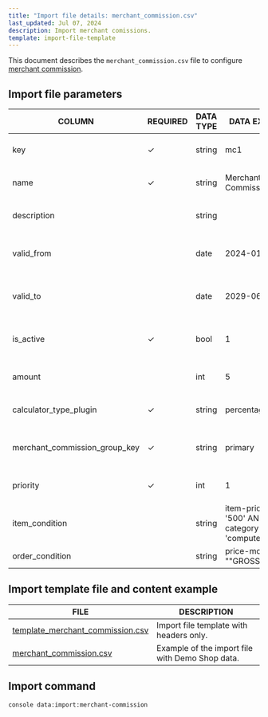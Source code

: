 ```yaml
---
title: "Import file details: merchant_commission.csv"
last_updated: Jul 07, 2024
description: Import merchant comissions.
template: import-file-template
---
```


This document describes the `merchant_commission.csv` file to configure [merchant commission](/docs/pbc/all/merchant-management/{{page.version}}/marketplace/marketplace-merchant-commission-feature-overview.html).


## Import file parameters

| COLUMN                        | REQUIRED | DATA TYPE | DATA EXAMPLE                                      | DATA EXPLANATION                                |
|-------------------------------|----------|-----------|---------------------------------------------------|-------------------------------------------------|
| key                           | ✓        | string    | mc1                                               | Unique key of the merchant commission.          |
| name                          | ✓        | string    | Merchant Commission 1                             | Name of the merchant commission.                |
| description                   |          | string    |                                                   | Description of the merchant commission.         |
| valid_from                    |          | date      | 2024-01-01                                        | Start date of the merchant commission validity. |
| valid_to                      |          | date      | 2029-06-01                                        | End date of the merchant commission validity.   |
| is_active                     | ✓        | bool      | 1                                                 | Defines if the merchant commission is active.   |
| amount                        |          | int       | 5                                                 | Amount of the merchant commission.              |
| calculator_type_plugin        | ✓        | string    | percentage                                        | Type of the calculator plugin used.             |
| merchant_commission_group_key | ✓        | string    | primary                                           | Key of the merchant commission group.           |
| priority                      | ✓        | int       | 1                                                 | Priority of the merchant commission.            |
| item_condition                |          | string    | item-price >= '500' AND category IS IN 'computer' | Condition for the item.                         |
| order_condition               |          | string    | price-mode = ""GROSS_MODE""                     | Condition for the order.                        |


## Import template file and content example

| FILE       | DESCRIPTION     |
| ---------------------------------- | --------------------------- |
| [template_merchant_commission.csv](https://spryker.s3.eu-central-1.amazonaws.com/docs/pbc/all/merchant-management/marketplace/import-and-export-data/merchant-commission/import-file-details-merchant-comission.csv.md/template_merchant_commission.csv) | Import file template with headers only.         |
| [merchant_commission.csv](https://spryker.s3.eu-central-1.amazonaws.com/docs/pbc/all/merchant-management/marketplace/import-and-export-data/merchant-commission/import-file-details-merchant-comission.csv.md/merchant_commission.csv) | Example of the import file with Demo Shop data. |


## Import command

```bash
console data:import:merchant-commission
```
